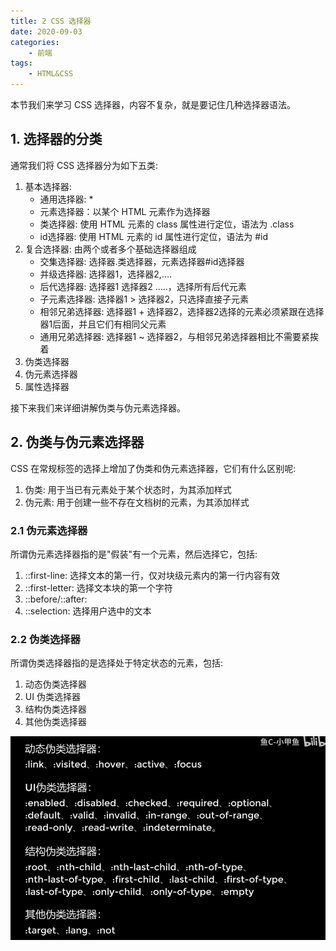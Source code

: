```yaml
---
title: 2 CSS 选择器
date: 2020-09-03
categories:
    - 前端
tags:
	- HTML&CSS
---
```


本节我们来学习 CSS 选择器，内容不复杂，就是要记住几种选择器语法。
<!-- more -->

## 1. 选择器的分类
通常我们将 CSS 选择器分为如下五类:
1. 基本选择器:
    - 通用选择器: *
    - 元素选择器：以某个 HTML 元素作为选择器
    - 类选择器: 使用 HTML 元素的 class 属性进行定位，语法为 .class
    - id选择器: 使用 HTML 元素的 id 属性进行定位，语法为 #id
2. 复合选择器: 由两个或者多个基础选择器组成
    - 交集选择器: 选择器.类选择器，元素选择器#id选择器
    - 并级选择器: 选择器1，选择器2,....
    - 后代选择器: 选择器1 选择器2 .....，选择所有后代元素
    - 子元素选择器: 选择器1 > 选择器2，只选择直接子元素
    - 相邻兄弟选择器: 选择器1 + 选择器2，选择器2选择的元素必须紧跟在选择器1后面，并且它们有相同父元素
    - 通用兄弟选择器: 选择器1 ~ 选择器2，与相邻兄弟选择器相比不需要紧挨着
3. 伪类选择器
4. 伪元素选择器
5. 属性选择器

接下来我们来详细讲解伪类与伪元素选择器。

## 2. 伪类与伪元素选择器
CSS 在常规标签的选择上增加了伪类和伪元素选择器，它们有什么区别呢:
1. 伪类: 用于当已有元素处于某个状态时，为其添加样式
2. 伪元素: 用于创建一些不存在文档树的元素，为其添加样式

### 2.1 伪元素选择器
所谓伪元素选择器指的是"假装"有一个元素，然后选择它，包括:
1. ::first-line: 选择文本的第一行，仅对块级元素内的第一行内容有效
2. ::first-letter: 选择文本块的第一个字符
3. ::before/::after: 
4. ::selection: 选择用户选中的文本

### 2.2 伪类选择器
所谓伪类选择器指的是选择处于特定状态的元素，包括:
1. 动态伪类选择器
2. UI 伪类选择器
3. 结构伪类选择器
4. 其他伪类选择器

![伪类选择器](/images/JavaScript/select_css.png)
